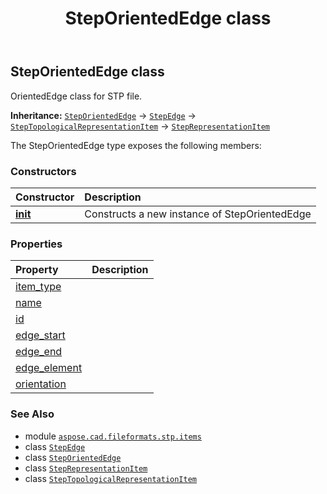 ﻿---
title: StepOrientedEdge class
second_title: Aspose.CAD for Python via .NET API References
description: 
type: docs
weight: 460
url: /python-net/aspose.cad.fileformats.stp.items/steporientededge/
is_root: false
---

## StepOrientedEdge class

OrientedEdge class for STP file.



**Inheritance:** [`StepOrientedEdge`](/cad/python-net/aspose.cad.fileformats.stp.items/steporientededge) → 
[`StepEdge`](/cad/python-net/aspose.cad.fileformats.stp.items/stepedge) → 
[`StepTopologicalRepresentationItem`](/cad/python-net/aspose.cad.fileformats.stp.items/steptopologicalrepresentationitem) → 
[`StepRepresentationItem`](/cad/python-net/aspose.cad.fileformats.stp.items/steprepresentationitem)



The StepOrientedEdge type exposes the following members:

### Constructors
| Constructor | Description |
| :- | :- |
| [__init__](/cad/python-net/aspose.cad.fileformats.stp.items/steporientededge/__init__/#str-aspose.cad.fileformats.stp.items.StepVertexPoint-aspose.cad.fileformats.stp.items.StepVertexPoint-aspose.cad.fileformats.stp.items.StepEdge-bool) | Constructs a new instance of StepOrientedEdge |


### Properties
| Property | Description |
| :- | :- |
| [item_type](/cad/python-net/aspose.cad.fileformats.stp.items/steporientededge/item_type) |  |
| [name](/cad/python-net/aspose.cad.fileformats.stp.items/steporientededge/name) |  |
| [id](/cad/python-net/aspose.cad.fileformats.stp.items/steporientededge/id) |  |
| [edge_start](/cad/python-net/aspose.cad.fileformats.stp.items/steporientededge/edge_start) |  |
| [edge_end](/cad/python-net/aspose.cad.fileformats.stp.items/steporientededge/edge_end) |  |
| [edge_element](/cad/python-net/aspose.cad.fileformats.stp.items/steporientededge/edge_element) |  |
| [orientation](/cad/python-net/aspose.cad.fileformats.stp.items/steporientededge/orientation) |  |



### See Also
* module [`aspose.cad.fileformats.stp.items`](..)
* class [`StepEdge`](/cad/python-net/aspose.cad.fileformats.stp.items/stepedge)
* class [`StepOrientedEdge`](/cad/python-net/aspose.cad.fileformats.stp.items/steporientededge)
* class [`StepRepresentationItem`](/cad/python-net/aspose.cad.fileformats.stp.items/steprepresentationitem)
* class [`StepTopologicalRepresentationItem`](/cad/python-net/aspose.cad.fileformats.stp.items/steptopologicalrepresentationitem)
